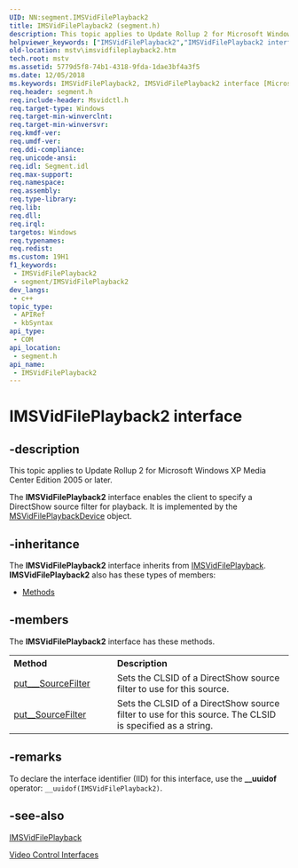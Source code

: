 ```yaml
---
UID: NN:segment.IMSVidFilePlayback2
title: IMSVidFilePlayback2 (segment.h)
description: This topic applies to Update Rollup 2 for Microsoft Windows XP Media Center Edition 2005 or later.
helpviewer_keywords: ["IMSVidFilePlayback2","IMSVidFilePlayback2 interface [Microsoft TV Technologies]","IMSVidFilePlayback2 interface [Microsoft TV Technologies]","described","IMSVidFilePlayback2Interface","mstv.imsvidfileplayback2","segment/IMSVidFilePlayback2"]
old-location: mstv\imsvidfileplayback2.htm
tech.root: mstv
ms.assetid: 5779d5f8-74b1-4318-9fda-1dae3bf4a3f5
ms.date: 12/05/2018
ms.keywords: IMSVidFilePlayback2, IMSVidFilePlayback2 interface [Microsoft TV Technologies], IMSVidFilePlayback2 interface [Microsoft TV Technologies],described, IMSVidFilePlayback2Interface, mstv.imsvidfileplayback2, segment/IMSVidFilePlayback2
req.header: segment.h
req.include-header: Msvidctl.h
req.target-type: Windows
req.target-min-winverclnt: 
req.target-min-winversvr: 
req.kmdf-ver: 
req.umdf-ver: 
req.ddi-compliance: 
req.unicode-ansi: 
req.idl: Segment.idl
req.max-support: 
req.namespace: 
req.assembly: 
req.type-library: 
req.lib: 
req.dll: 
req.irql: 
targetos: Windows
req.typenames: 
req.redist: 
ms.custom: 19H1
f1_keywords:
 - IMSVidFilePlayback2
 - segment/IMSVidFilePlayback2
dev_langs:
 - c++
topic_type:
 - APIRef
 - kbSyntax
api_type:
 - COM
api_location:
 - segment.h
api_name:
 - IMSVidFilePlayback2
---
```


# IMSVidFilePlayback2 interface


## -description

This topic applies to Update Rollup 2 for Microsoft Windows XP Media Center Edition 2005 or later.
        



The <b>IMSVidFilePlayback2</b> interface enables the client to specify a DirectShow source filter for playback. It is implemented by the <a href="https://docs.microsoft.com/previous-versions/windows/desktop/mstv/msvidfileplaybackdevice">MSVidFilePlaybackDevice</a> object.

## -inheritance

The <b xmlns:loc="http://microsoft.com/wdcml/l10n">IMSVidFilePlayback2</b> interface inherits from <a href="https://docs.microsoft.com/windows/desktop/api/segment/nn-segment-imsvidfileplayback">IMSVidFilePlayback</a>. <b>IMSVidFilePlayback2</b> also has these types of members:
<ul>
<li><a href="https://docs.microsoft.com/">Methods</a></li>
</ul>

## -members

The <b>IMSVidFilePlayback2</b> interface has these methods.
<table class="members" id="memberListMethods">
<tr>
<th align="left" width="37%">Method</th>
<th align="left" width="63%">Description</th>
</tr>
<tr data="declared;">
<td align="left" width="37%">
<a href="https://docs.microsoft.com/windows/desktop/api/segment/nf-segment-imsvidfileplayback2-put___sourcefilter">put___SourceFilter</a>
</td>
<td align="left" width="63%">
Sets the CLSID of a DirectShow source filter to use for this source.

</td>
</tr>
<tr data="declared;">
<td align="left" width="37%">
<a href="https://docs.microsoft.com/windows/desktop/api/segment/nf-segment-imsvidfileplayback2-put__sourcefilter">put__SourceFilter</a>
</td>
<td align="left" width="63%">
Sets the CLSID of a DirectShow source filter to use for this source. The CLSID is specified as a string.

</td>
</tr>
</table>

## -remarks

To declare the interface identifier (IID) for this interface, use the <b>__uuidof</b> operator: <code>__uuidof(IMSVidFilePlayback2)</code>.

## -see-also

<a href="https://docs.microsoft.com/windows/desktop/api/segment/nn-segment-imsvidfileplayback">IMSVidFilePlayback</a>



<a href="https://docs.microsoft.com/previous-versions/windows/desktop/mstv/video-control-interfaces">Video Control Interfaces</a>

